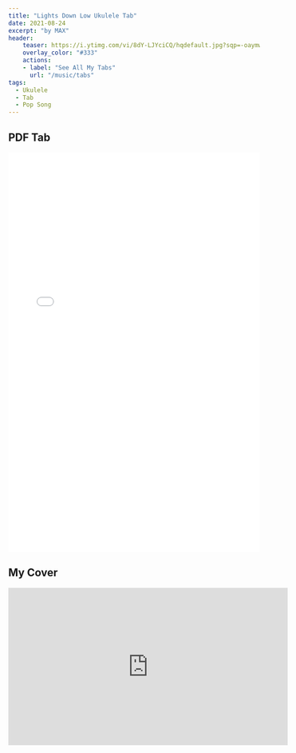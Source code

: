 ```yaml
---
title: "Lights Down Low Ukulele Tab"
date: 2021-08-24
excerpt: "by MAX"
header:
    teaser: https://i.ytimg.com/vi/8dY-LJYciCQ/hqdefault.jpg?sqp=-oaymwEcCNACELwBSFXyq4qpAw4IARUAAIhCGAFwAcABBg==&rs=AOn4CLAkgeXUtra53uoft-NyRvQy3VrwTg
    overlay_color: "#333"
    actions:
    - label: "See All My Tabs"
      url: "/music/tabs"
tags:
  - Ukulele
  - Tab
  - Pop Song
---
```


## PDF Tab
<iframe src="/assets/tabs/Lights Down Low Riff Tab.pdf" width="100%" height="800px" frameborder="0"></iframe>

## My Cover
<iframe width="560" height="315" src="https://www.youtube.com/embed/8dY-LJYciCQ?si=1IWN7Ghg5L8seiy9" title="YouTube video player" frameborder="0" allow="accelerometer; autoplay; clipboard-write; encrypted-media; gyroscope; picture-in-picture; web-share" allowfullscreen></iframe>
